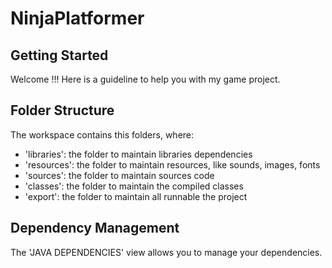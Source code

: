 # NinjaPlatformer

## Getting Started

Welcome !!!
Here is a guideline to help you with my game project.

## Folder Structure

The workspace contains this folders, where:

- 'libraries': the folder to maintain libraries dependencies
- 'resources': the folder to maintain resources, like sounds, images, fonts
- 'sources': the folder to maintain sources code
- 'classes': the folder to maintain the compiled classes
- 'export': the folder to maintain all runnable the project

## Dependency Management

The 'JAVA DEPENDENCIES' view allows you to manage your dependencies.
